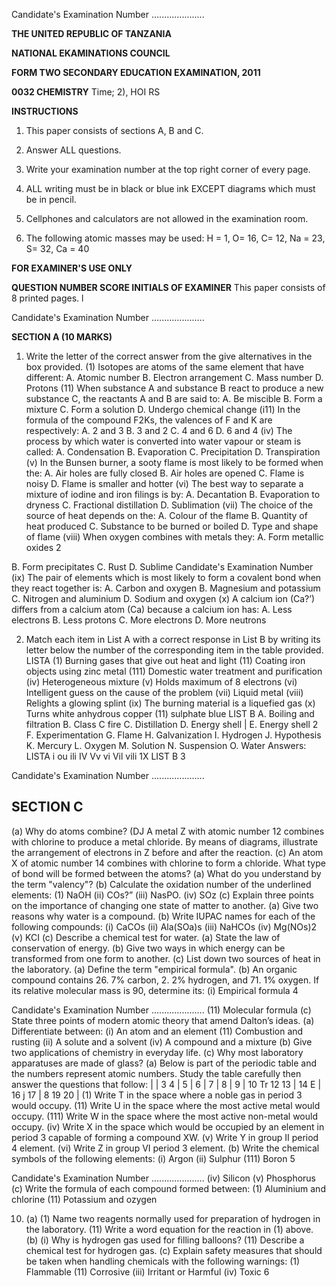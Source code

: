 Candidate's Examination Number .....................

**THE UNITED REPUBLIC OF TANZANIA**

**NATIONAL EKAMINATIONS COUNCIL**

**FORM TWO SECONDARY EDUCATION EXAMINATION, 2011**

**0032 CHEMISTRY**
Time; 2), HOI RS

**INSTRUCTIONS**

1. This paper consists of sections A, B and C.

2. Answer ALL questions.

3. Write your examination number at the top right corner of every page.

4. ALL writing must be in black or blue ink EXCEPT diagrams which must be in pencil.

5. Cellphones and calculators are not allowed in the examination room.

6. The following atomic masses may be used: H = 1, O= 16, C= 12, Na = 23, S= 32, Ca = 40

**FOR EXAMINER'S USE ONLY**

**QUESTION NUMBER SCORE INITIALS OF EXAMINER**
This paper consists of 8 printed pages.
l

Candidate's Examination Number .....................

**SECTION A (10 MARKS)**

1. Write the letter of the correct answer from the give alternatives in the box provided.
(1) Isotopes are atoms of the same element that have different:
A. Atomic number
B. Electron arrangement
C. Mass number
D. Protons
(11) When substance A and substance B react to produce a new substance C, the reactants A and B are said to:
A. Be miscible
B. Form a mixture
C. Form a solution
D. Undergo chemical change
(i11) In the formula of the compound F2Ks, the valences of F and K are respectively:
A. 2 and 3
B. 3 and 2
C. 4 and 6
D. 6 and 4
(iv) The process by which water is converted into water vapour or steam is called:
A. Condensation
B. Evaporation
C. Precipitation
D. Transpiration
(v) In the Bunsen burner, a sooty flame is most likely to be formed when the:
A. Air holes are fully closed
B. Air holes are opened
C. Flame is noisy
D. Flame is smaller and hotter
(vi) The best way to separate a mixture of iodine and iron filings is by:
A. Decantation
B. Evaporation to dryness
C. Fractional distillation
D. Sublimation
(vii) The choice of the source of heat depends on the:
A. Colour of the flame
B. Quantity of heat produced
C. Substance to be burned or boiled
D. Type and shape of flame
(viii) When oxygen combines with metals they:
A. Form metallic oxides
2

B. Form precipitates
C. Rust
D. Sublime
Candidate's Examination Number
(ix) The pair of elements which is most likely to form a covalent bond when they react together is:
A. Carbon and oxygen
B. Magnesium and potassium
C. Nitrogen and aluminium
D. Sodium and oxygen
(x) A calcium ion (Ca?’) differs from a calcium atom (Ca) because a calcium ion has:
A. Less electrons
B. Less protons
C. More electrons
D. More neutrons

2. Match each item in List A with a correct response in List B by writing its letter below the number of the corresponding item in the table provided.
LISTA
(1) Burning gases that give out heat and light
(11) Coating iron objects using zinc metal
(111) Domestic water treatment and purification
(iv) Heterogeneous mixture
(v) Holds maximum of 8 electrons
(vi) Intelligent guess on the cause of the problem
(vii) Liquid metal
(viii) Relights a glowing splint
(ix) The burning material is a liquefied gas
(x) Turns white anhydrous copper (11)
sulphate blue
LIST B
A. Boiling and filtration
B. Class C fire
C. Distillation
D. Energy shell |
E. Energy shell 2
F. Experimentation
G. Flame
H. Galvanization
I. Hydrogen
J. Hypothesis
K. Mercury
L. Oxygen
M. Solution
N. Suspension
O. Water
Answers:
LISTA i ou ili IV Vv vi Vil vili 1X
LIST B
3

Candidate's Examination Number .....................

## SECTION C
(a) Why do atoms combine?
(DJ A metal Z with atomic number 12 combines with chlorine to produce a metal chloride. By means of diagrams, illustrate the arrangement of electrons in Z before and after the reaction.
(c) An atom X of atomic number 14 combines with chlorine to form a chloride. What type of bond will be formed between the atoms?
(a) What do you understand by the term "valency"?
(b) Calculate the oxidation number of the underlined elements:
(1) NaOH
(ii) COs?”
(iii) NasPO.
(iv) SOz
(c) Explain three points on the importance of changing one state of matter to another.
(a) Give two reasons why water is a compound.
(b) Write IUPAC names for each of the following compounds:
(i) CaCOs
(ii) Ala(SOa)s
(iii) NaHCOs
(iv) Mg(NOs)2
(v) KCI
(c) Describe a chemical test for water.
(a) State the law of conservation of energy.
(b) Give two ways in which energy can be transformed from one form to another.
(c) List down two sources of heat in the laboratory.
(a) Define the term "empirical formula".
(b) An organic compound contains 26. 7% carbon, 2. 2% hydrogen, and 71. 1% oxygen. If its relative molecular mass is 90, determine its:
(i) Empirical formula
4

Candidate's Examination Number .....................
(11) Molecular formula
(c) State three points of modern atomic theory that amend Dalton’s ideas.
(a) Differentiate between:
(i) An atom and an element
(11) Combustion and rusting
(ii) A solute and a solvent
(iv) A compound and a mixture
(b) Give two applications of chemistry in everyday life.
(c) Why most laboratory apparatuses are made of glass?
(a) Below is part of the periodic table and the numbers represent atomic numbers. Study the table carefully then answer the questions that follow:
| |
3 4 | 5 | 6 | 7 | 8 | 9 | 10
Tr 12 13 | 14 E | 16 j 17 | 8
19 20 |
(1) Write T in the space where a noble gas in period 3 would occupy.
(11) Write U in the space where the most active metal would occupy.
(111) Write W in the space where the most active non-metal would occupy.
(iv) Write X in the space which would be occupied by an element in period 3 capable of forming a compound XW.
(v) Write Y in group II period 4 element.
(vi) Write Z in group VI period 3 element.
(b) Write the chemical symbols of the following elements:
(i) Argon
(ii) Sulphur
(111) Boron
5

Candidate's Examination Number .....................
(iv) Silicon
(v) Phosphorus
(c) Write the formula of each compound formed between:
(1) Aluminium and chlorine
(11) Potassium and ozygen

10. (a) (1) Name two reagents normally used for preparation of hydrogen in the laboratory.
(11) Write a word equation for the reaction in (1) above.
(b) (i) Why is hydrogen gas used for filling balloons?
(11) Describe a chemical test for hydrogen gas.
(c) Explain safety measures that should be taken when handling chemicals with the following warnings:
(1) Flammable
(11) Corrosive
(iii) Irritant or Harmful
(iv) Toxic
6